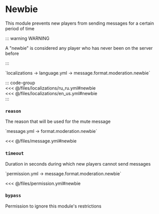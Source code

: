 # Newbie

This module prevents new players from sending messages for a certain period of time

::: warning WARNING

A "newbie" is considered any player who has never been on the server before

:::

[//]: # (localization)
<!--@include: @/parts/words.md#localization-->  
<!--@include: @/parts/words.md#path--> `localizations → language.yml → message.format.moderation.newbie`  

<!--@include: @/parts/words.md#default-->  

::: code-group  
<<< @/files/localizations/ru_ru.yml#newbie  
<<< @/files/localizations/en_us.yml#newbie  
:::

### `reason`

The reason that will be used for the mute message

[//]: # (message.yml)
<!--@include: @/parts/words.md#setting-->  
<!--@include: @/parts/words.md#path--> `message.yml → format.moderation.newbie`  

<!--@include: @/parts/words.md#default-->  
<<< @/files/message.yml#newbie

<!--@include: @/parts/enable.md-->  

### `timeout`

Duration in seconds during which new players cannot send messages

[//]: # (permission.yml)
<!--@include: @/parts/words.md#permission-->  
<!--@include: @/parts/words.md#path--> `permission.yml → message.format.moderation.newbie`  

<!--@include: @/parts/words.md#default-->  
<<< @/files/permission.yml#newbie

<!--@include: @/parts/permission/permissionTier3.md-->  

### `bypass`

Permission to ignore this module's restrictions